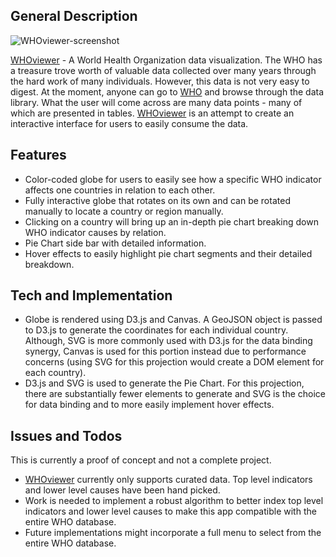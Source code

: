 ## General Description

![WHOviewer-screenshot](http://www.whoviewer.us/lib/whoviewer.png)

[WHOviewer](http://www.whoviewer.us/) - A World Health Organization data visualization. The WHO has a treasure trove worth of valuable data collected over many years through the hard work of many individuals. However, this data is not very easy to digest. At the moment, anyone can go to [WHO](http://www.who.int/gho/en/) and browse through the data library. What the user will come across are many data points - many of which are presented in tables. [WHOviewer](http://www.whoviewer.us/) is an attempt to create an interactive interface for users to easily consume the data.

## Features

* Color-coded globe for users to easily see how a specific WHO indicator affects one countries in relation to each other.
* Fully interactive globe that rotates on its own and can be rotated manually to locate a country or region manually.
* Clicking on a country will bring up an in-depth pie chart breaking down WHO indicator causes by relation.
* Pie Chart side bar with detailed information.
* Hover effects to easily highlight pie chart segments and their detailed breakdown.

## Tech and Implementation

* Globe is rendered using D3.js and Canvas. A GeoJSON object is passed to D3.js to generate the coordinates for each individual country. Although, SVG is more commonly used with D3.js for the data binding synergy, Canvas is used for this portion instead due to performance concerns (using SVG for this projection would create a DOM element for each country).
* D3.js and SVG is used to generate the Pie Chart. For this projection, there are substantially fewer elements to generate and SVG is the choice for data binding and to more easily implement hover effects.

## Issues and Todos

This is currently a proof of concept and not a complete project.

* [WHOviewer](http://www.whoviewer.us/) currently only supports curated data. Top level indicators and lower level causes have been hand picked.
* Work is needed to implement a robust algorithm to better index top level indicators and lower level causes to make this app compatible with the entire WHO database.
* Future implementations might incorporate a full menu to select from the entire WHO database.

